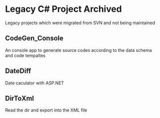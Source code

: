 # Legacy C# Project Archived
Legacy projects which were migrated from SVN and not being maintained

## CodeGen_Console
An console app to generate source codes according to the data schema and code tempaltes

## DateDiff
Date caculator with ASP.NET

## DirToXml
Read the dir and export into the XML file
